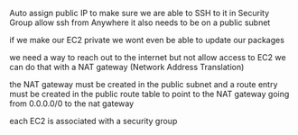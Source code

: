 Auto assign public IP to make sure we are able to SSH to it
in Security Group allow ssh from Anywhere
it also needs to be on a public subnet

if we make our EC2 private we wont even be able to update our packages

we need a way to reach out to the internet but not allow access to EC2
we can do that with a NAT gateway (Network Address Translation)

the NAT gateway must be created in the public subnet
and a route entry must be created in the public route table to point to the NAT gateway
going from 0.0.0.0/0 to the nat gateway

each EC2 is associated with a security group
